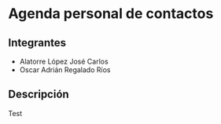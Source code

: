 # Agenda personal de contactos

## Integrantes

- Alatorre López José Carlos
- Oscar Adrián Regalado Ríos

## Descripción

Test

